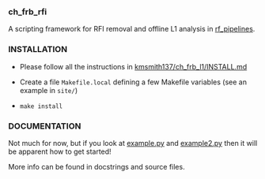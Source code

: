 ### ch_frb_rfi

A scripting framework for RFI removal and offline L1 analysis in [rf_pipelines](https://github.com/kmsmith137/rf_pipelines).

### INSTALLATION

- Please follow all the instructions in [kmsmith137/ch_frb_l1/INSTALL.md](https://github.com/kmsmith137/ch_frb_l1/blob/master/INSTALL.md)

- Create a file `Makefile.local` defining a few Makefile variables (see an example in `site/`)

- `make install`

### DOCUMENTATION

Not much for now, but if you look at [example.py](./example.py) and [example2.py](./example2.py) 
then it will be apparent how to get started!

More info can be found in docstrings and source files.
